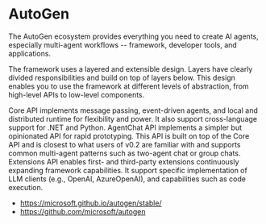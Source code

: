 # AutoGen

The AutoGen ecosystem provides everything you need to create AI agents, especially multi-agent workflows -- framework, developer tools, and applications.

The framework uses a layered and extensible design. Layers have clearly divided responsibilities and build on top of layers below. This design enables you to use the framework at different levels of abstraction, from high-level APIs to low-level components.

Core API implements message passing, event-driven agents, and local and distributed runtime for flexibility and power. It also support cross-language support for .NET and Python. AgentChat API implements a simpler but opinionated API for rapid prototyping. This API is built on top of the Core API and is closest to what users of v0.2 are familiar with and supports common multi-agent patterns such as two-agent chat or group chats. Extensions API enables first- and third-party extensions continuously expanding framework capabilities. It support specific implementation of LLM clients (e.g., OpenAI, AzureOpenAI), and capabilities such as code execution.


- https://microsoft.github.io/autogen/stable/
- https://github.com/microsoft/autogen

